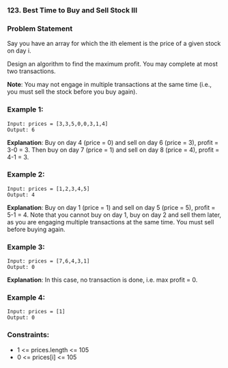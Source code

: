 ### 123. Best Time to Buy and Sell Stock III


### Problem Statement
Say you have an array for which the ith element is the price of a given stock on day i.

Design an algorithm to find the maximum profit. You may complete at most two transactions.

**Note**: You may not engage in multiple transactions at the same time (i.e., you must sell the stock before you buy again).

 

### Example 1:
```
Input: prices = [3,3,5,0,0,3,1,4]
Output: 6
```

**Explanation**: Buy on day 4 (price = 0) and sell on day 6 (price = 3), profit = 3-0 = 3.
Then buy on day 7 (price = 1) and sell on day 8 (price = 4), profit = 4-1 = 3.


### Example 2:
```
Input: prices = [1,2,3,4,5]
Output: 4
```

**Explanation**: Buy on day 1 (price = 1) and sell on day 5 (price = 5), profit = 5-1 = 4.
Note that you cannot buy on day 1, buy on day 2 and sell them later, as you are engaging multiple transactions at the same time. You must sell before buying again.


### Example 3:
```
Input: prices = [7,6,4,3,1]
Output: 0
```

**Explanation**: In this case, no transaction is done, i.e. max profit = 0.


### Example 4:
```
Input: prices = [1]
Output: 0
```

### Constraints:

* 1 <= prices.length <= 105
* 0 <= prices[i] <= 105